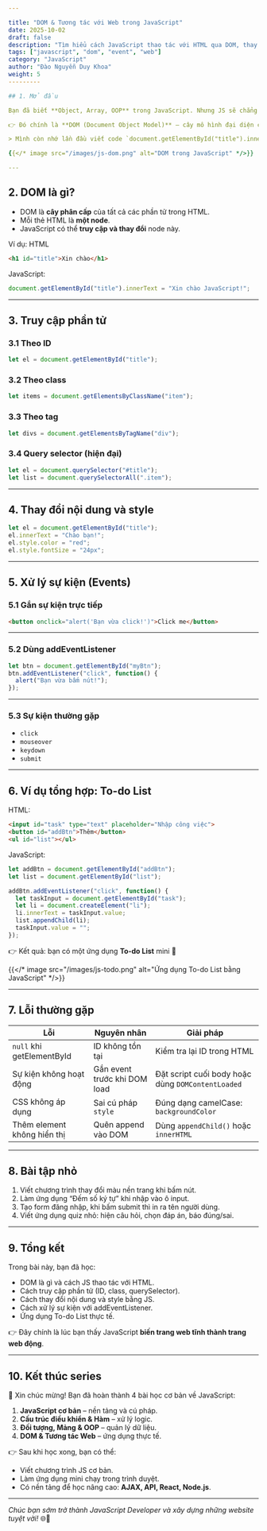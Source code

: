```yaml
---

title: "DOM & Tương tác với Web trong JavaScript"
date: 2025-10-02
draft: false
description: "Tìm hiểu cách JavaScript thao tác với HTML qua DOM, thay đổi nội dung, style và xử lý sự kiện để tạo ứng dụng web sống động."
tags: ["javascript", "dom", "event", "web"]
category: "JavaScript"
author: "Đào Nguyễn Duy Khoa"
weight: 5
---------

## 1. Mở đầu

Bạn đã biết **Object, Array, OOP** trong JavaScript. Nhưng JS sẽ chẳng có ý nghĩa gì nếu nó không **tương tác với HTML/CSS** để làm web sống động.

👉 Đó chính là **DOM (Document Object Model)** – cây mô hình đại diện cho toàn bộ trang web.

> Mình còn nhớ lần đầu viết code `document.getElementById("title").innerText = "Xin chào JS";` và thấy ngay dòng chữ trên web thay đổi. Mình cảm thấy “wow, mình vừa điều khiển được cả website bằng code của mình!”. Bạn có nhớ lần đầu tiên bạn thấy web “chuyển động” nhờ JS không?

{{</* image src="/images/js-dom.png" alt="DOM trong JavaScript" */>}}

---
```


## 2. DOM là gì?

* DOM là **cây phân cấp** của tất cả các phần tử trong HTML.
* Mỗi thẻ HTML là **một node**.
* JavaScript có thể **truy cập và thay đổi** node này.

Ví dụ: HTML

```html
<h1 id="title">Xin chào</h1>
```

JavaScript:

```js
document.getElementById("title").innerText = "Xin chào JavaScript!";
```

---

## 3. Truy cập phần tử

### 3.1 Theo ID

```js
let el = document.getElementById("title");
```

### 3.2 Theo class

```js
let items = document.getElementsByClassName("item");
```

### 3.3 Theo tag

```js
let divs = document.getElementsByTagName("div");
```

### 3.4 Query selector (hiện đại)

```js
let el = document.querySelector("#title");
let list = document.querySelectorAll(".item");
```

---

## 4. Thay đổi nội dung và style

```js
let el = document.getElementById("title");
el.innerText = "Chào bạn!";
el.style.color = "red";
el.style.fontSize = "24px";
```

---

## 5. Xử lý sự kiện (Events)

### 5.1 Gắn sự kiện trực tiếp

```html
<button onclick="alert('Bạn vừa click!')">Click me</button>
```

---

### 5.2 Dùng addEventListener

```js
let btn = document.getElementById("myBtn");
btn.addEventListener("click", function() {
  alert("Bạn vừa bấm nút!");
});
```

---

### 5.3 Sự kiện thường gặp

* `click`
* `mouseover`
* `keydown`
* `submit`

---

## 6. Ví dụ tổng hợp: To-do List

HTML:

```html
<input id="task" type="text" placeholder="Nhập công việc">
<button id="addBtn">Thêm</button>
<ul id="list"></ul>
```

JavaScript:

```js
let addBtn = document.getElementById("addBtn");
let list = document.getElementById("list");

addBtn.addEventListener("click", function() {
  let taskInput = document.getElementById("task");
  let li = document.createElement("li");
  li.innerText = taskInput.value;
  list.appendChild(li);
  taskInput.value = "";
});
```

👉 Kết quả: bạn có một ứng dụng **To-do List** mini 🚀

{{</* image src="/images/js-todo.png" alt="Ứng dụng To-do List bằng JavaScript" */>}}

---

## 7. Lỗi thường gặp

| Lỗi                         | Nguyên nhân                  | Giải pháp                                         |
| --------------------------- | ---------------------------- | ------------------------------------------------- |
| `null` khi getElementById   | ID không tồn tại             | Kiểm tra lại ID trong HTML                        |
| Sự kiện không hoạt động     | Gắn event trước khi DOM load | Đặt script cuối body hoặc dùng `DOMContentLoaded` |
| CSS không áp dụng           | Sai cú pháp `style`          | Đúng dạng camelCase: `backgroundColor`            |
| Thêm element không hiển thị | Quên append vào DOM          | Dùng `appendChild()` hoặc `innerHTML`             |

---

## 8. Bài tập nhỏ

1. Viết chương trình thay đổi màu nền trang khi bấm nút.
2. Làm ứng dụng “Đếm số ký tự” khi nhập vào ô input.
3. Tạo form đăng nhập, khi bấm submit thì in ra tên người dùng.
4. Viết ứng dụng quiz nhỏ: hiện câu hỏi, chọn đáp án, báo đúng/sai.

---

## 9. Tổng kết

Trong bài này, bạn đã học:

* DOM là gì và cách JS thao tác với HTML.
* Cách truy cập phần tử (ID, class, querySelector).
* Cách thay đổi nội dung và style bằng JS.
* Cách xử lý sự kiện với addEventListener.
* Ứng dụng To-do List thực tế.

👉 Đây chính là lúc bạn thấy JavaScript **biến trang web tĩnh thành trang web động**.

---

## 10. Kết thúc series

🎉 Xin chúc mừng! Bạn đã hoàn thành 4 bài học cơ bản về JavaScript:

1. **JavaScript cơ bản** – nền tảng và cú pháp.
2. **Cấu trúc điều khiển & Hàm** – xử lý logic.
3. **Đối tượng, Mảng & OOP** – quản lý dữ liệu.
4. **DOM & Tương tác Web** – ứng dụng thực tế.

👉 Sau khi học xong, bạn có thể:

* Viết chương trình JS cơ bản.
* Làm ứng dụng mini chạy trong trình duyệt.
* Có nền tảng để học nâng cao: **AJAX, API, React, Node.js**.

---

*Chúc bạn sớm trở thành JavaScript Developer và xây dựng những website tuyệt vời!* 🌐🚀